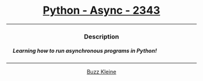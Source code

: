 # [<center>Python - Async - 2343</center>](https://intranet.hbtn.io/projects/2343)
 ---
 ### <center>Description</center> 
 ##### &emsp; Learning how to run asynchronous programs in Python!
 ---
 [<center>Buzz Kleine</center>](https://github.com/conkobar)
